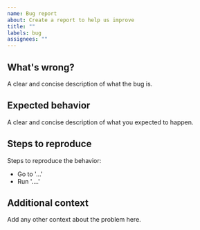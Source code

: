 ```yaml
---
name: Bug report
about: Create a report to help us improve
title: ""
labels: bug
assignees: ""
---
```


## What's wrong?

A clear and concise description of what the bug is.

## Expected behavior

A clear and concise description of what you expected to happen.

## Steps to reproduce

Steps to reproduce the behavior:

- Go to '...'
- Run '....'

## Additional context

Add any other context about the problem here.
